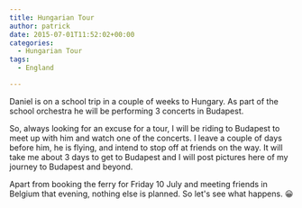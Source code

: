 ```yaml
---
title: Hungarian Tour
author: patrick
date: 2015-07-01T11:52:02+00:00
categories:
  - Hungarian Tour
tags:
  - England

---
```

Daniel is on a school trip in a couple of weeks to Hungary. As part of the school orchestra he will be performing 3 concerts in Budapest.

So, always looking for an excuse for a tour, I will be riding to Budapest to meet up with him and watch one of the concerts. I leave a couple of days before him, he is flying, and intend to stop off at friends on the way. It will take me about 3 days to get to Budapest and I will post pictures here of my journey to Budapest and beyond.

Apart from booking the ferry for Friday 10 July and meeting friends in Belgium that evening, nothing else is planned. So let's see what happens. &#x1f600;